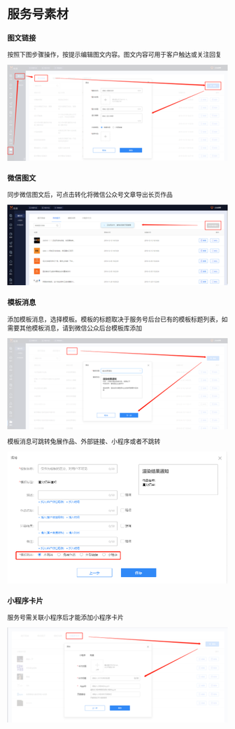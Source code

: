 # 服务号素材

### 图文链接

按照下图步骤操作，按提示编辑图文内容。图文内容可用于客户触达或关注回复

![](../.gitbook/assets/image%20%28126%29.png)

###  微信图文

同步微信图文后，可点击转化将微信公众号文章导出长页作品

![](../.gitbook/assets/image%20%2884%29.png)

###  模板消息 

添加模板消息，选择模板。模板的标题取决于服务号后台已有的模板标题列表，如需要其他模板消息，请到微信公众后台模板库添加

![](../.gitbook/assets/image%20%287%29.png)

模板消息可跳转兔展作品、外部链接、小程序或者不跳转

![](../.gitbook/assets/image%20%28158%29.png)

### 小程序卡片

服务号需关联小程序后才能添加小程序卡片

![](../.gitbook/assets/image%20%28167%29.png)

